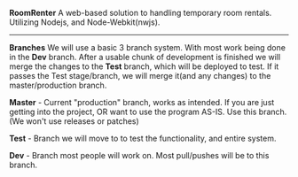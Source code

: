 **RoomRenter**
A web-based solution to handling temporary room rentals.
Utilizing Nodejs, and Node-Webkit(nwjs).

---
**Branches**
We will use a basic 3 branch system. With most work being done in the
**Dev** branch. After a usable chunk of development is finished we will merge
the changes to the **Test** branch, which will be deployed to test.
If it passes the Test stage/branch, we will merge it(and any changes) to
the master/production branch.

**Master** - Current "production" branch, works as intended. If you are just
getting into the project, OR want to use the program AS-IS. Use this
branch. (We won't use releases or patches)

**Test** - Branch we will move to to test the functionality, and entire
system.

**Dev** - Branch most people will work on. Most pull/pushes will be to
this branch.

